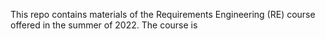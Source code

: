 This repo contains materials of the Requirements Engineering (RE) course offered in the summer of 2022. The course is
